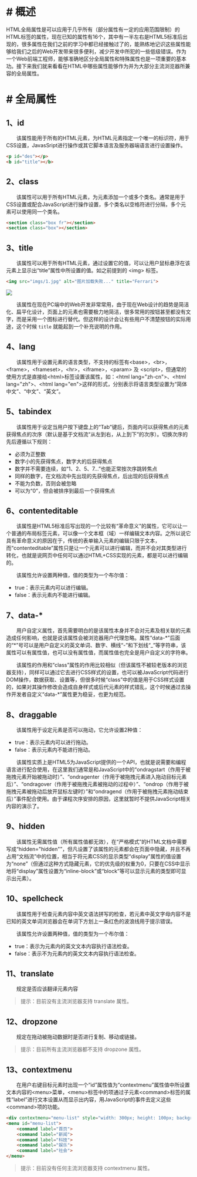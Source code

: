 # # 概述

HTML全局属性是可以应用于几乎所有（部分属性有一定的应用范围限制）的HTML标签的属性，现在已知的属性有16个，其中有一半左右是HTML5标准后出现的，很多属性在我们之前的学习中都已经接触过了的，能熟练地记识这些属性能够给我们之后的Web开发带来很多便利，减少开发中所犯的一些低级错误。作为一个Web前端工程师，能够准确地区分全局属性和特殊属性也是一项重要的基本功。接下来我们就来看看在HTML中哪些属性能够作为并为大部分主流浏览器所兼容的全局属性。

# # 全局属性

## 1、id

  该属性能用于所有的HTML元素，为HTML元素指定一个唯一的标识符，用于CSS设置，JavasSript进行操作或其它脚本语言及服务器端语言进行设置操作。

```html
<p id="des"></p>
<b id="title"></b>
```

## 2、class

  该属性可以用于所有HTML元素，为元素添加一个或多个类名。通常是用于CSS设置或配合JavaScript进行操作设置，多个类名以空格符进行分隔，多个元素可以使用同一个类名。

```html
<section class="box fr"></section>
<section class="box"></section>
```

## 3、title

  该属性可以用于所有HTML元素，通过设置它的值，可以让用户鼠标悬浮在该元素上显示出“title”属性中所设置的值。如之前提到的 \<img> 标签。

```html
<img src="imgs/1.jpg" alt="图片加载失败..." title="Ferrari">
```

![](IMGS/global_title.jpeg)

  该属性在现在PC端中的Web开发非常常用，由于现在Web设计的趋势是简洁化、扁平化设计，页面上的元素也需要极力地简洁，很多常用的按钮甚至都没有文字，而是采用一个图标进行替代。但这样的设计会让有些用户不清楚按钮的实际用途，这个时候 `title` 就能起到一个补充说明的作用。

## 4、lang

  该属性用于设置元素的语言类型，不支持的标签有\<base>，\<br>，\<frame>，\<frameset>，\<hr>，\<iframe>，\<param> 及 \<script>，但通常的使用方式是直接给\<html>标签设置该属性，如：\<html lang="zh-cn">、\<html lang="zh">、\<html lang="en">这样的形式，分别表示将语言类型设置为“简体中文”、“中文”、“英文”。

## 5、tabindex

  该属性用于设定当用户按下键盘上的“Tab”键后，页面内可以获得焦点的元素获得焦点的次序（默认是基于文档流“从左到右，从上到下”的次序）。切换次序的先后遵循以下规则：

- 必须为正整数
- 数字小的先获得焦点，数字大的后获得焦点
- 数字并不需要连续，如“1、2、5、7...”也能正常按次序跳转焦点
- 同样的数字，在文档流中先出现的先获得焦点，后出现的后获得焦点
- 不能为负数，否则会被忽略
- 可以为“0”，但会被排序到最后一个获得焦点


## 6、contenteditable

  该属性是HTML5标准后写出现的一个比较有“革命意义”的属性，它可以让一个普通的布局标签元素，可以像一个文本框（域）一样编辑文本内容。之所以说它具有革命意义的原因在于，传统的表单输入元素的编辑只限于文本，而“contenteditable”属性只是让一个元素可以进行编辑，而并不会对其类型进行转化，也就是说网页中任何可以通过HTML+CSS实现的元素，都是可以进行编辑的。

  该属性允许设置两种值，值的类型为一个布尔值：

- true：表示元素内可以进行编辑。
- false：表示元素内不能进行编辑。

## 7、data-*

  用户自定义属性，首先需要明白的是该属性本身并不会对元素及相关联的元素造成任何影响，也就是说该属性会被浏览器用户代理忽略。属性“data-\*”后面的“\*”号可以是用户自定义的英文单词、数字、横线“-”和下划线“_”等字符串，该属性可以有属性值，也可以没有属性值，而属性值也完全是用户自定义的字符串。

  该属性的作用和“class”属性的作用比较相似（但该属性不被较老版本的浏览器支持），同样可以通过它去进行CSS样式的设置，也可以被JavaScript代码进行DOM操作，数据获取、设置等，但很多时候“class”中的值是用于CSS样式设置的，如果对其操作修改会造成自身样式或后代元素的样式错乱，这个时候通过去操作开发者自定义“data-*”属性更为稳妥，也更为规范。

## 8、draggable

  该属性用于设定元素是否可以拖动，它允许设置2种值：

- true：表示元素内可以进行拖动。
- false：表示元素内不能进行拖动。

  该属性实质上是HTML5为JavaScript提供的一个API，也就是说需要和编程语言进行配合使用，在这里我们通常是和JavaScript中的“ondragstart（作用于被拖拽元素开始被拖动时）”、“ondragenter（作用于被拖拽元素进入拖动目标元素后）”、“ondragover（作用于被拖拽元素被拖动的过程中）”、“ondrop（作用于被拖拽元素被拖动后放开鼠标左键时）”和“ondragend（作用于被拖拽元素拖动结束后）”事件配合使用。由于课程次序安排的原因，这里就暂时不提供JavaScript相关内容的演示了。

## 9、hidden

  该属性无需属性值（所有属性值都无效），在“严格模式”的HTML文档中需要写成“hidden="hidden"”，但凡设置了该属性的元素都会在页面中隐藏，并且不再占用“文档流”中的位置，相当于将元素CSS的显示类型“display”属性的值设置为“none”（但通过这种方式隐藏元素，它的优先级的权重为0，只要在CSS中显示地将“display”属性设置为“inline-block”或“block”等可以显示元素的类型即可显示出元素）。

## 10、spellcheck

  该属性用于检查元素内容中英文语法拼写的检查，若元素中英文字母内容不是已知的英文单词浏览器会在单词下方划上一条红色的波浪线用于提示错误。

  该属性允许设置两种值，值的类型为一个布尔值：

- true：表示为元素内的英文文本内容执行语法检查。
- false：表示不为元素内的英文文本内容执行语法检查。


## 11、translate

  规定是否应该翻译元素内容

> 提示：目前没有主流浏览器支持 translate 属性。

## 12、dropzone

  规定在拖动被拖动数据时是否进行复制、移动或链接。

> 提示：目前所有主流浏览器都不支持 dropzone 属性。

## 13、contextmenu

  在用户右键目标元素时出现一个“id”属性值为“contextmenu”属性值中所设置文本内容的\<menu>菜单，\<menu>标签中的项通过子元素\<command>标签的属性“label”进行文本设置从而显示出内容，用JavaScript的事件去定义这些\<command>项的功能。

```html
<div contextmenu="menu-list" style="width: 300px; height: 100px; background: red">右键显示菜单</div>
<menu id="menu-list">
	<command label="首页">
	<command label="新闻">
	<command label="科技">
	<command label="娱乐">
	<command label="社会">
</menu>	
```

> 提示：目前没有任何主流浏览器支持 contextmenu 属性。



























